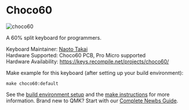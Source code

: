 # Choco60

![choco60](https://keys.recompile.net/images/choco60-main@600w.jpg)

A 60% split keyboard for programmers.

Keyboard Maintainer: [Naoto Takai](https://github.com/takai)  
Hardware Supported: Choco60 PCB, Pro Micro supported  
Hardware Availability: https://keys.recompile.net/projects/choco60/

Make example for this keyboard (after setting up your build environment):

    make choco60:default

See the [build environment setup](https://docs.qmk.fm/#/getting_started_build_tools) and the [make instructions](https://docs.qmk.fm/#/getting_started_make_guide) for more information. Brand new to QMK? Start with our [Complete Newbs Guide](https://docs.qmk.fm/#/newbs).
